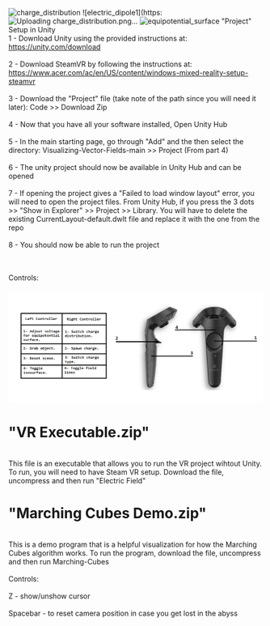 ![charge_distribution](https://github.com/OthmanAlrawi/Visualizing-Vector-Fields/assets/77903464/3ce8a672-d039-4ea4-9eef-10dbf9660cbf)
![electric_dipole1](https:![Uploading charge_distribution.png…]()
![equipotential_surface](https://github.com/OthmanAlrawi/Visualizing-Vector-Fields/assets/77903464/61db4146-dfaf-47b0-a94a-5528a8803755)
 "Project" Setup in Unity
<br>1 - Download Unity using the provided instructions at: https://unity.com/download<br>
<br>2 - Download SteamVR by following the instructions at: https://www.acer.com/ac/en/US/content/windows-mixed-reality-setup-steamvr<br>
<br>3 - Download the "Project" file (take note of the path since you will need it later): Code >> Download Zip <br>
<br>4 - Now that you have all your software installed, Open Unity Hub<br>
<br>5 - In the main starting page, go through "Add" and the then select the directory: Visualizing-Vector-Fields-main >> Project (From part 4)<br>
<br>6 - The unity project should now be available in Unity Hub and can be opened<br>
<br>7 - If opening the project gives a "Failed to load window layout" error, you will need to open the project files. From Unity Hub, if you press the 3 dots >> "Show in Explorer" >> Project >> Library. You will have to delete the existing CurrentLayout-default.dwlt file and replace it with the one from the repo<br>
<br>8 - You should now be able to run the project<br><br><br>

Controls:<br><br>
![alt text](https://raw.githubusercontent.com/OthmanAlrawi/Visualizing-Vector-Fields/main/Controls%20Manual.png)
# "VR Executable.zip"
<br>This file is an executable that allows you to run the VR project wihtout Unity. To run, you will need to have Steam VR setup. Download the file, uncompress and then run "Electric Field"

# "Marching Cubes Demo.zip"
<br>This is a demo program that is a helpful visualization for how the Marching Cubes algorithm works. To run the program, download the file, uncompress and then run Marching-Cubes
<br><br>
Controls:
<br><br>Z - show/unshow cursor<br>
<br>Spacebar - to reset camera position in case you get lost in the abyss<br>



